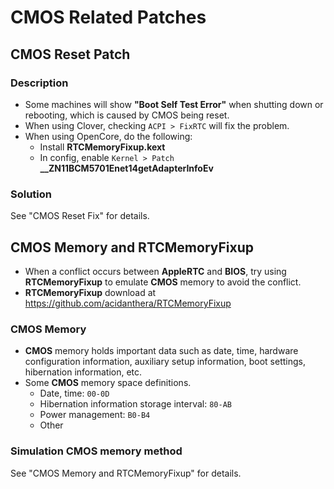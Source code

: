 # CMOS Related Patches

## CMOS Reset Patch

### Description

- Some machines will show **"Boot Self Test Error"** when shutting down or rebooting, which is caused by CMOS being reset.
- When using Clover, checking `ACPI > FixRTC` will fix the problem.
- When using OpenCore, do the following:
  - Install **RTCMemoryFixup.kext**
  - In config, enable `Kernel > Patch` **__ZN11BCM5701Enet14getAdapterInfoEv**

### Solution

See "CMOS Reset Fix" for details.

## **CMOS** Memory and RTCMemoryFixup

- When a conflict occurs between **AppleRTC** and **BIOS**, try using **RTCMemoryFixup** to emulate **CMOS** memory to avoid the conflict.
- **RTCMemoryFixup** download at <https://github.com/acidanthera/RTCMemoryFixup>

### **CMOS** Memory

- **CMOS** memory holds important data such as date, time, hardware configuration information, auxiliary setup information, boot settings, hibernation information, etc.
- Some **CMOS** memory space definitions.
  - Date, time: `00-0D`
  - Hibernation information storage interval: `80-AB`
  - Power management: `B0-B4`
  - Other

### Simulation **CMOS** memory method

See "CMOS Memory and RTCMemoryFixup" for details.
